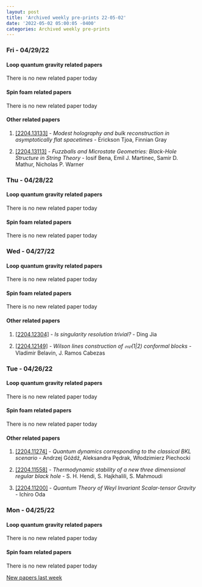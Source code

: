 ```yaml
---
layout: post
title: 'Archived weekly pre-prints 22-05-02'
date: '2022-05-02 05:00:05 -0400'
categories: Archived weekly pre-prints
---
```



### Fri - 04/29/22

#### Loop quantum gravity related papers

There is no new related paper today 

#### Spin foam related papers

There is no new related paper today 



#### Other related papers

1. [[2204.13133]](https://arxiv.org/abs/2204.13133) - *Modest holography and bulk reconstruction in asymptotically flat  spacetimes* - Erickson Tjoa, Finnian Gray

1. [[2204.13113]](https://arxiv.org/abs/2204.13113) - *Fuzzballs and Microstate Geometries: Black-Hole Structure in String  Theory* - Iosif Bena, Emil J. Martinec, Samir D. Mathur, Nicholas P. Warner



### Thu - 04/28/22

#### Loop quantum gravity related papers

There is no new related paper today 

#### Spin foam related papers

There is no new related paper today 

### Wed - 04/27/22

#### Loop quantum gravity related papers

There is no new related paper today 

#### Spin foam related papers

There is no new related paper today 



#### Other related papers

1. [[2204.12304]](https://arxiv.org/abs/2204.12304) - *Is singularity resolution trivial?* - Ding Jia

1. [[2204.12149]](https://arxiv.org/abs/2204.12149) - *Wilson lines construction of $\mathfrak{osp}(1|2)$ conformal blocks* - Vladimir Belavin, J. Ramos Cabezas



### Tue - 04/26/22

#### Loop quantum gravity related papers

There is no new related paper today 

#### Spin foam related papers

There is no new related paper today 



#### Other related papers

1. [[2204.11274]](https://arxiv.org/abs/2204.11274) - *Quantum dynamics corresponding to the classical BKL scenario* - Andrzej Góźdź, Aleksandra Pȩdrak, Włodzimierz Piechocki

1. [[2204.11558]](https://arxiv.org/abs/2204.11558) - *Thermodynamic stability of a new three dimensional regular black hole* - S. H. Hendi, S. Hajkhalili, S. Mahmoudi

1. [[2204.11200]](https://arxiv.org/abs/2204.11200) - *Quantum Theory of Weyl Invariant Scalar-tensor Gravity* - Ichiro Oda



### Mon - 04/25/22

#### Loop quantum gravity related papers

There is no new related paper today 

#### Spin foam related papers

There is no new related paper today 




[New papers last week]({{site.url}}/archived/weekly/pre-prints/2022/04/25/archived_weekly_papers.html)